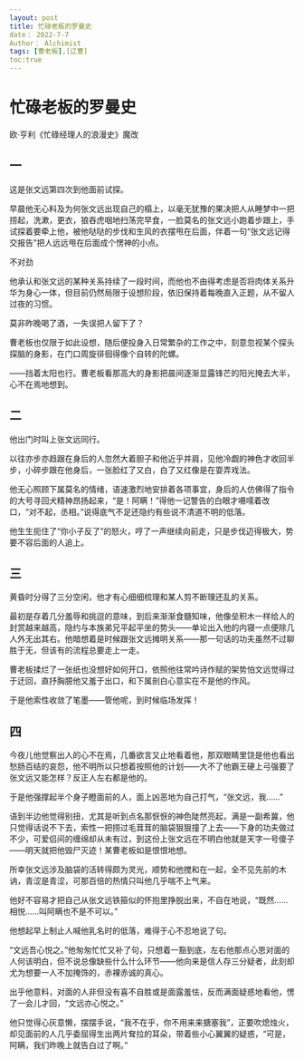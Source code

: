 ```yaml
---
layout: post
title: 忙碌老板的罗曼史
date： 2022-7-7
Author： Alchimist
tags: [曹老板],[辽曹]
toc:true
---
```

<h1>忙碌老板的罗曼史</h1>
<p>欧·亨利《忙碌经理人的浪漫史》魔改</p>
<h2>一</h2>
<p>这是张文远第四次到他面前试探。</p>
<p>早晨他无心料及为何张文远出现自己的榻上，以毫无犹豫的果决把人从睡梦中一把捞起，洗漱，更衣，狼吞虎咽地扫荡完早食，一脸莫名的张文远小跑着步跟上，手试探着要牵上他，被他哒哒的步伐和生风的衣摆甩在后面，伴着一句“张文远记得交报告”把人远远甩在后面成个愣神的小点。</p>
<p>不对劲</p>
<p>他承认和张文远的某种关系持续了一段时间，而他也不由得考虑是否将肉体关系升华为身心一体，但目前仍然局限于设想阶段，依旧保持着每晚直入正题，从不留人过夜的习惯。<br>
<p>莫非昨晚喝了酒，一失误把人留下了？</p>
<p>曹老板也仅限于如此设想，随后便投身入日常繁杂的工作之中，刻意忽视某个探头探脑的身影，在门口周旋徘徊得像个自转的陀螺。<br>
<p>——挡着太阳也行。曹老板看那高大的身影把晨间逐渐显露锋芒的阳光掩去大半，心不在焉地想到。<br>
<h2>二</h2>
<p>他出门时叫上张文远同行。</p>
<p>以往亦步亦趋跟在身后的人忽然大着胆子和他近乎并肩，见他冷觑的神色才收回半步，小碎步跟在他身后，一张脸红了又白，白了又红像是在耍弄戏法。<br>
<p>他无心照顾下属莫名的情绪，语速激烈地安排着各项事宜，身后的人仿佛得了指令的大号寻回犬精神昂扬起来，“是！阿瞒！”得他一记警告的白眼才嗫嚅着改口，“对不起，丞相。”说得底气不足还隐约有些说不清道不明的低落。</p>
<p>他生生扼住了“你小子反了”的怒火，哼了一声继续向前走，只是步伐迈得极大，势要不容后面的人追上。</p>
<h2>三</h2>
<p>黄昏时分得了三分空闲，他才有心细细梳理和某人剪不断理还乱的关系。</p>
<p>最初是存着几分羞辱和挑逗的意味，到后来渐渐食髓知味，他像垒积木一样给人的封赏越来越高，隐约与本族弟兄平起平坐的势头——单论出入他的内寝一点便除几人外无出其右。他暗想着是时候跟张文远摊明关系——那一句话的功夫虽然不过聊胜于无，但该有的流程总要走上一走。</p>
<p>曹老板揉烂了一张纸也没想好如何开口，依照他往常吟诗作赋的架势怕文远觉得过于迂回，直抒胸臆他又羞于出口，和下属剖白心意实在不是他的作风。</p>
<p>于是他索性收敛了笔墨——管他呢，到时候临场发挥！</p>
<h2>四</h2>
<p>今夜儿他觉察出人的心不在焉，几番欲言又止地看着他，那双眼睛里饶是他也看出愁肠百结的哀怨，他不明所以只想着按照他的计划——大不了他霸王硬上弓强要了张文远又能怎样？反正人左右都是他的。</p>
<p>于是他强撑起半个身子瞪面前的人，面上凶恶地为自己打气，“张文远，我……”</p>
<p>语到半边他觉得别扭，尤其是听到点名那恹恹的神色陡然亮起，满是一副希冀，他只觉得话说不下去，索性一把捞过毛茸茸的脑袋狠狠撞了上去——下身的功夫做过不少，可爱侣间的缠绵却从未有过，到这份上张文远在不明白他就是天字一号傻子——明天就把他毁尸灭迹！某曹老板如是恨恨地想。</p>
<p>所幸张文远涉及脑袋的活转得颇为灵光，顺势和他搅和在一起，全不见先前的木讷，青涩是青涩，可那百倍的热情只叫他几乎喘不上气来。</p>
<p>他好不容易才把自己从张文远铁箍似的怀抱里挣脱出来，不自在地说，“既然……相悦……叫阿瞒也不是不可以。”</p>
<p>他想起早上制止人喊他乳名时的低落，难得于心不忍地说了句。</p>
<p>“文远吾心悦之。”他匆匆忙忙又补了句，只想着一豁到底，左右他那点心思对面的人何该明白，但不说总像缺些什么什么环节——他向来是信人存三分疑者，此刻却尤为想要一人不加掩饰的，赤裸赤诚的真心。</p>
<p>出乎他意料，对面的人非但没有喜不自胜或是面露羞怯，反而满面疑惑地看他，愣了一会儿才回，“文远亦心悦之。”</p>
<p>他只觉得心灰意懒，摆摆手说，“我不在乎，你不用来来搪塞我”，正要吹熄烛火，却见面前的人几乎委屈得生出两片耷拉的耳朵，带着些小心翼翼的疑惑，“可是，阿瞒，我们昨晚上就告白过了啊。”</p>
